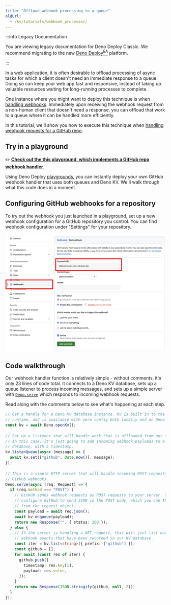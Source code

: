 ```yaml
---
title: "Offload webhook processing to a queue"
oldUrl:
  - /kv/tutorials/webhook_processor/
---
```


:::info Legacy Documentation

You are viewing legacy documentation for Deno Deploy Classic. We recommend
migrating to the new
<a href="/deploy/early-access/">Deno Deploy<sup>EA</sup></a> platform.

:::

In a web application, it is often desirable to offload processing of async tasks
for which a client doesn't need an immediate response to a queue. Doing so can
keep your web app fast and responsive, instead of taking up valuable resources
waiting for long-running processes to complete.

One instance where you might want to deploy this technique is when
[handling webhooks](https://en.wikipedia.org/wiki/Webhook). Immediately upon
receiving the webhook request from a non-human client that doesn't need a
response, you can offload that work to a queue where it can be handled more
efficiently.

In this tutorial, we'll show you how to execute this technique when
[handling webhook requests for a GitHub repo](https://docs.github.com/en/webhooks/about-webhooks-for-repositories).

## Try in a playground

✏️
[**Check out the this playground, which implements a GitHub repo webhook handler**](https://dash.deno.com/playground/github-webhook-example).

Using Deno Deploy [playgrounds](/deploy/classic/playgrounds), you can instantly
deploy your own GitHub webhook handler that uses both queues and Deno KV. We'll
walk through what this code does in a moment.

## Configuring GitHub webhooks for a repository

To try out the webhook you just launched in a playground, set up a new webhook
configuration for a GitHub repository you control. You can find webhook
configuration under "Settings" for your repository.

![configure a github webhook](./images/github_webhook.png)

## Code walkthrough

Our webhook handler function is relatively simple - without comments, it's only
23 lines of code total. It connects to a Deno KV database, sets up a queue
listener to process incoming messages, and sets up a simple server with
[`Deno.serve`](https://docs.deno.com/api/deno/~/Deno.serve) which responds to
incoming webhook requests.

Read along with the comments below to see what's happening at each step.

```ts title="server.ts"
// Get a handle for a Deno KV database instance. KV is built in to the Deno
// runtime, and is available with zero config both locally and on Deno Deploy
const kv = await Deno.openKv();

// Set up a listener that will handle work that is offloaded from our server.
// In this case, it's just going to add incoming webhook payloads to a KV
// database, with a timestamp.
kv.listenQueue(async (message) => {
  await kv.set(["github", Date.now()], message);
});

// This is a simple HTTP server that will handle incoming POST requests from
// GitHub webhooks.
Deno.serve(async (req: Request) => {
  if (req.method === "POST") {
    // GitHub sends webhook requests as POST requests to your server. You can
    // configure GitHub to send JSON in the POST body, which you can then parse
    // from the request object.
    const payload = await req.json();
    await kv.enqueue(payload);
    return new Response("", { status: 200 });
  } else {
    // If the server is handling a GET request, this will just list out all the
    // webhook events that have been recorded in our KV database.
    const iter = kv.list<string>({ prefix: ["github"] });
    const github = [];
    for await (const res of iter) {
      github.push({
        timestamp: res.key[1],
        payload: res.value,
      });
    }
    return new Response(JSON.stringify(github, null, 2));
  }
});
```
